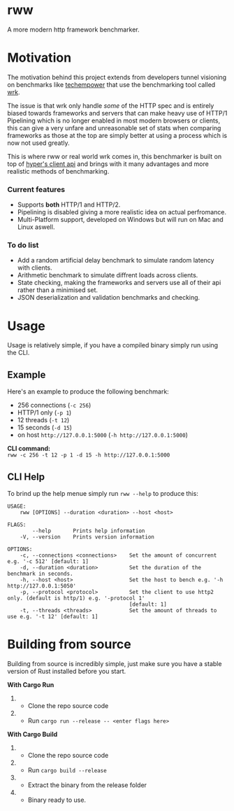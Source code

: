 # rww
A more modern http framework benchmarker.

# Motivation
The motivation behind this project extends from developers tunnel visioning on benchmarks like [techempower](https://www.techempower.com/benchmarks/) that use the benchmarking tool called [wrk](https://github.com/wg/wrk).

The issue is that wrk only handle *some* of the HTTP spec and is entirely biased towards frameworks and servers that can make heavy use of HTTP/1 Pipelining which is no longer enabled in most modern browsers or clients, this can give a very unfare and unreasonable set of stats when comparing frameworks as those at the top are simply
better at using a process which is now not used greatly.

This is where rww or real world wrk comes in, this benchmarker is built on top of [hyper's client api](https://github.com/hyperium/hyper) and brings with it many advantages and more realistic methods of benchmarking.

### Current features
- Supports **both** HTTP/1 and HTTP/2.
- Pipelining is disabled giving a more realistic idea on actual perfromance.
- Multi-Platform support, developed on Windows but will run on Mac and Linux aswell.

### To do list
- Add a random artificial delay benchmark to simulate random latency with clients.
- Arithmetic benchmark to simulate diffrent loads across clients.
- State checking, making the frameworks and servers use all of their api rather than a minimised set.
- JSON deserialization and validation benchmarks and checking.

# Usage
Usage is relatively simple, if you have a compiled binary simply run using the CLI.

## Example
Here's an example to produce the following benchmark:
- 256 connections (`-c 256`)
- HTTP/1 only (`-p 1`)
- 12 threads (`-t 12`)
- 15 seconds (`-d 15`)
- on host `http://127.0.0.1:5000` (`-h http://127.0.0.1:5000`)<br>

**CLI command:**<br>
`rww -c 256 -t 12 -p 1 -d 15 -h http://127.0.0.1:5000`


## CLI Help
To brind up the help menue simply run `rww --help` to produce this:

```
USAGE:
    rww [OPTIONS] --duration <duration> --host <host>

FLAGS:
        --help       Prints help information
    -V, --version    Prints version information

OPTIONS:
    -c, --connections <connections>    Set the amount of concurrent e.g. '-c 512' [default: 1]
    -d, --duration <duration>          Set the duration of the benchmark in seconds.
    -h, --host <host>                  Set the host to bench e.g. '-h http://127.0.0.1:5050'
    -p, --protocol <protocol>          Set the client to use http2 only. (default is http/1) e.g. '-protocol 1'
                                       [default: 1]
    -t, --threads <threads>            Set the amount of threads to use e.g. '-t 12' [default: 1]
```

# Building from source

Building from source is incredibly simple, just make sure you have a stable version of Rust installed before you start.

**With Cargo Run**
1) - Clone the repo source code
2) - Run `cargo run --release -- <enter flags here>`

**With Cargo Build**
1) - Clone the repo source code
2) - Run `cargo build --release`
3) - Extract the binary from the release folder
4) - Binary ready to use.
